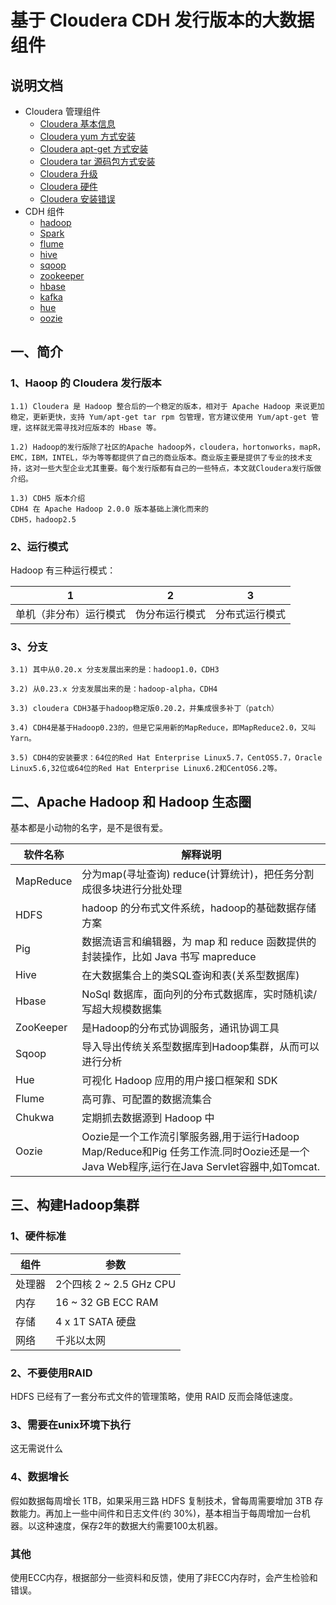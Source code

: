 # 基于 Cloudera CDH 发行版本的大数据组件

## 说明文档

- Cloudera 管理组件
  - [Cloudera 基本信息](cloudera/cloudera-info.md)
  - [Cloudera yum 方式安装](cloudera/cloudera-centos-yum.md)
  - [Cloudera apt-get 方式安装](cloudera/cloudera-ubuntu-aptget.md)
  - [Cloudera tar 源码包方式安装](cloudera/cloudera-centos-tar.md)
  - [Cloudera 升级](cloudera/cloudera-upgrading.md)  
  - [Cloudera 硬件](cloudera/cloudera-hardware.md)
  - [Cloudera 安装错误](cloudera/cloudera-error.md)
- CDH 组件
  - [hadoop](sub_project/hadoop/)
  - [Spark](sub_project/spark/)
  - [flume](sub_project/flume/)
  - [hive](sub_project/hive/)
  - [sqoop](sub_project/sqoop/)
  - [zookeeper](sub_project/zookeeper/)
  - [hbase](sub_project/hbase/)
  - [kafka](sub_project/kafka/)
  - [hue](sub_project/hue/)
  - [oozie](sub_project/oozie/)

## 一、简介

### 1、Haoop 的 Cloudera 发行版本

```
1.1) Cloudera 是 Hadoop 整合后的一个稳定的版本，相对于 Apache Hadoop 来说更加稳定，更新更快，支持 Yum/apt-get tar rpm 包管理，官方建议使用 Yum/apt-get 管理，这样就无需寻找对应版本的 Hbase 等。

1.2) Hadoop的发行版除了社区的Apache hadoop外，cloudera，hortonworks，mapR，EMC，IBM，INTEL，华为等等都提供了自己的商业版本。商业版主要是提供了专业的技术支持，这对一些大型企业尤其重要。每个发行版都有自己的一些特点，本文就Cloudera发行版做介绍。

1.3) CDH5 版本介绍
CDH4 在 Apache Hadoop 2.0.0 版本基础上演化而来的
CDH5，hadoop2.5

```

### 2、运行模式

Hadoop 有三种运行模式：

| 1 | 2 | 3 |
| ------ | ------------ | -----|
| 单机（非分布）运行模式 | 伪分布运行模式 | 分布式运行模式|


### 3、分支

```
3.1) 其中从0.20.x 分支发展出来的是：hadoop1.0，CDH3

3.2) 从0.23.x 分支发展出来的是：hadoop-alpha，CDH4

3.3) cloudera CDH3基于hadoop稳定版0.20.2，并集成很多补丁（patch）

3.4) CDH4是基于Hadoop0.23的，但是它采用新的MapReduce，即MapReduce2.0，又叫Yarn。

3.5) CDH4的安装要求：64位的Red Hat Enterprise Linux5.7，CentOS5.7，Oracle Linux5.6,32位或64位的Red Hat Enterprise Linux6.2和CentOS6.2等。
```

## 二、Apache Hadoop 和 Hadoop 生态圈
基本都是小动物的名字，是不是很有爱。

| 软件名称 | 解释说明 |
| ------ | ------------ |
| MapReduce | 分为map(寻址查询) reduce(计算统计)，把任务分割成很多块进行分批处理  |
| HDFS | hadoop 的分布式文件系统，hadoop的基础数据存储方案 |
| Pig | 数据流语言和编辑器，为 map 和 reduce 函数提供的封装操作，比如 Java 书写 mapreduce |
| Hive | 在大数据集合上的类SQL查询和表(关系型数据库) |
| Hbase | NoSql 数据库，面向列的分布式数据库，实时随机读/写超大规模数据集 |
| ZooKeeper | 是Hadoop的分布式协调服务，通讯协调工具 |
| Sqoop | 导入导出传统关系型数据库到Hadoop集群，从而可以进行分析 |
| Hue | 可视化 Hadoop 应用的用户接口框架和 SDK |
| Flume | 高可靠、可配置的数据流集合 |
| Chukwa | 定期抓去数据源到 Hadoop 中 |
| Oozie | Oozie是一个工作流引擎服务器,用于运行Hadoop Map/Reduce和Pig 任务工作流.同时Oozie还是一个Java Web程序,运行在Java Servlet容器中,如Tomcat. |



## 三、构建Hadoop集群

### 1、硬件标准

| 组件 | 参数 |
| ------ | ------------ |
| 处理器 | 2个四核 2 ~ 2.5 GHz CPU |
| 内存 | 16 ~ 32 GB ECC RAM |
| 存储 | 4 x 1T SATA 硬盘 |
| 网络 | 千兆以太网 |

### 2、不要使用RAID

HDFS 已经有了一套分布式文件的管理策略，使用 RAID 反而会降低速度。


### 3、需要在unix环境下执行

这无需说什么


### 4、数据增长

假如数据每周增长 1TB，如果采用三路 HDFS 复制技术，曾每周需要增加 3TB 存数能力。再加上一些中间件和日志文件(约 30%)，基本相当于每周增加一台机器。以这种速度，保存2年的数据大约需要100太机器。


### 其他

使用ECC内存，根据部分一些资料和反馈，使用了非ECC内存时，会产生检验和错误。
